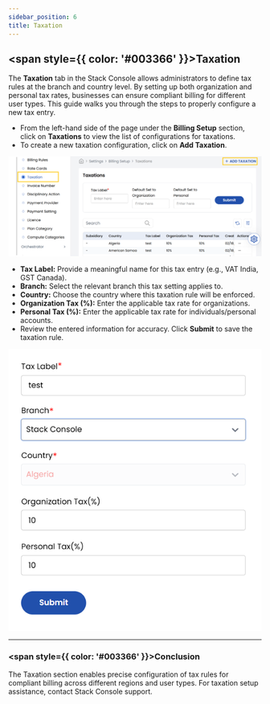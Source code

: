 ```yaml
---
sidebar_position: 6
title: Taxation
---
```


## <span style={{ color: '#003366' }}>Taxation</span>

The **Taxation** tab in the Stack Console allows administrators to define tax rules at the branch and country level. By setting up both organization and personal tax rates, businesses can ensure compliant billing for different user types. This guide walks you through the steps to properly configure a new tax entry.

- From the left-hand side of the page under the **Billing Setup** section, click on **Taxations** to view the list of configurations for taxations.
- To create a new taxation configuration, click on **Add Taxation**.

![Taxation Management](images/tax_1.png)

- **Tax Label:** Provide a meaningful name for this tax entry (e.g., VAT India, GST Canada).
- **Branch:** Select the relevant branch this tax setting applies to.
- **Country:** Choose the country where this taxation rule will be enforced.
- **Organization Tax (%):** Enter the applicable tax rate for organizations.
- **Personal Tax (%):** Enter the applicable tax rate for individuals/personal accounts.
- Review the entered information for accuracy. Click **Submit** to save the taxation rule.

![Create Taxation Rule](images/tax_2.png)

----------

### <span style={{ color: '#003366' }}>Conclusion</span>
The Taxation section enables precise configuration of tax rules for compliant billing across different regions and user types. For taxation setup assistance, contact Stack Console support.